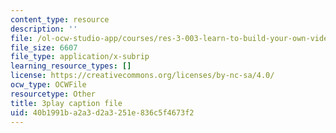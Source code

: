 ```yaml
---
content_type: resource
description: ''
file: /ol-ocw-studio-app/courses/res-3-003-learn-to-build-your-own-videogame-with-the-unity-game-engine-and-microsoft-kinect-january-iap-2017/40b1991ba2a3d2a3251e836c5f4673f2_s7i_Dpz-DLU.srt
file_size: 6607
file_type: application/x-subrip
learning_resource_types: []
license: https://creativecommons.org/licenses/by-nc-sa/4.0/
ocw_type: OCWFile
resourcetype: Other
title: 3play caption file
uid: 40b1991b-a2a3-d2a3-251e-836c5f4673f2
---
```

